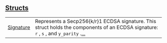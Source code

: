 
[Structs](./core-starknet-secp256_trait-structs.md)
 ---
| | |
|:---|:---|
| [Signature](./core-starknet-secp256_trait-Signature.md) | Represents a Secp256{k/r}1 ECDSA signature. This struct holds the components of an ECDSA signature: `r` , `s` , and `y_parity` .[...](./core-starknet-secp256_trait-Signature.md) |
